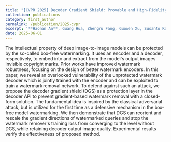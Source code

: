 ```yaml
---
title: "[CVPR 2025] Decoder Gradient Shield: Provable and High-Fidelity Prevention of Gradient-Based Box-Free Watermark Removal"
collection: publications
category: first_author
permalink: /publication/2025-cvpr
excerpt: '**Haonan An**, Guang Hua, Zhengru Fang, Guowen Xu, Susanto Rahardja, Yuguang Fang'
date: 2025-06-01
---
```

<!-- venue: '' -->
<!-- slidesurl: '' -->
<!-- paperurl: '' -->
<!-- citation: '' -->


The intellectual property of deep image-to-image models can be protected by the so-called box-free watermarking. It uses an encoder and a decoder, respectively, to embed into and extract from the model's output images invisible copyright marks. Prior works have improved watermark robustness, focusing on the design of better watermark encoders. In this paper, we reveal an overlooked vulnerability of the unprotected watermark decoder which is jointly trained with the encoder and can be exploited to train a watermark removal network. To defend against such an attack, we propose the decoder gradient shield (DGS) as a protection layer in the decoder API to prevent gradient-based watermark removal with a closed-form solution. The fundamental idea is inspired by the classical adversarial attack, but is utilized for the first time as a defensive mechanism in the box-free model watermarking. We then demonstrate that DGS can reorient and rescale the gradient directions of watermarked queries and stop the watermark remover's training loss from converging to the level without DGS, while retaining decoder output image quality. Experimental results verify the effectiveness of proposed method. 

